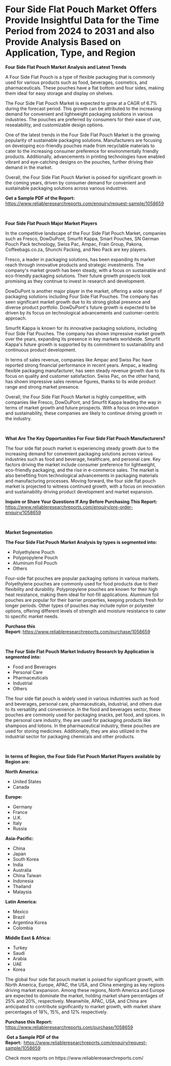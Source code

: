 <p><h1>Four Side Flat Pouch Market Offers Provide Insightful Data for the Time Period from 2024 to 2031 and also Provide Analysis Based on Application, Type, and Region</h1></p><p><strong>Four Side Flat Pouch Market Analysis and Latest Trends</strong></p>
<p><p>A Four Side Flat Pouch is a type of flexible packaging that is commonly used for various products such as food, beverages, cosmetics, and pharmaceuticals. These pouches have a flat bottom and four sides, making them ideal for easy storage and display on shelves.</p><p>The Four Side Flat Pouch Market is expected to grow at a CAGR of 6.7% during the forecast period. This growth can be attributed to the increasing demand for convenient and lightweight packaging solutions in various industries. The pouches are preferred by consumers for their ease of use, resealability, and customizable design options.</p><p>One of the latest trends in the Four Side Flat Pouch Market is the growing popularity of sustainable packaging solutions. Manufacturers are focusing on developing eco-friendly pouches made from recyclable materials to cater to the increasing consumer preference for environmentally friendly products. Additionally, advancements in printing technologies have enabled vibrant and eye-catching designs on the pouches, further driving their demand in the market.</p><p>Overall, the Four Side Flat Pouch Market is poised for significant growth in the coming years, driven by consumer demand for convenient and sustainable packaging solutions across various industries.</p></p>
<p><strong>Get a Sample PDF of the Report:&nbsp;</strong> <a href="https://www.reliableresearchreports.com/enquiry/request-sample/1058659">https://www.reliableresearchreports.com/enquiry/request-sample/1058659</a></p>
<p>&nbsp;</p>
<p><strong>Four Side Flat Pouch Major Market Players</strong></p>
<p><p>In the competitive landscape of the Four Side Flat Pouch Market, companies such as Fresco, DowDuPont, Smurfit Kappa, Smart Pouches, SN German Pouch Pack technology, Swiss Pac, Ampac, Frain Group, Pakona, Coffeebags.co.za, Shunchi Packing, and Neo Pack are key players. </p><p>Fresco, a leader in packaging solutions, has been expanding its market reach through innovative products and strategic investments. The company's market growth has been steady, with a focus on sustainable and eco-friendly packaging solutions. Their future growth prospects look promising as they continue to invest in research and development.</p><p>DowDuPont is another major player in the market, offering a wide range of packaging solutions including Four Side Flat Pouches. The company has seen significant market growth due to its strong global presence and diverse product portfolio. DowDuPont's future growth is expected to be driven by its focus on technological advancements and customer-centric approach.</p><p>Smurfit Kappa is known for its innovative packaging solutions, including Four Side Flat Pouches. The company has shown impressive market growth over the years, expanding its presence in key markets worldwide. Smurfit Kappa's future growth is supported by its commitment to sustainability and continuous product development.</p><p>In terms of sales revenue, companies like Ampac and Swiss Pac have reported strong financial performance in recent years. Ampac, a leading flexible packaging manufacturer, has seen steady revenue growth due to its focus on quality and customer satisfaction. Swiss Pac, on the other hand, has shown impressive sales revenue figures, thanks to its wide product range and strong market presence.</p><p>Overall, the Four Side Flat Pouch Market is highly competitive, with companies like Fresco, DowDuPont, and Smurfit Kappa leading the way in terms of market growth and future prospects. With a focus on innovation and sustainability, these companies are likely to continue driving growth in the industry.</p></p>
<p>&nbsp;</p>
<p><strong>What Are The Key Opportunities For Four Side Flat Pouch Manufacturers?</strong></p>
<p><p>The four side flat pouch market is experiencing steady growth due to the increasing demand for convenient packaging solutions across various industries such as food and beverage, healthcare, and personal care. Key factors driving the market include consumer preference for lightweight, eco-friendly packaging, and the rise in e-commerce sales. The market is also benefiting from technological advancements in packaging materials and manufacturing processes. Moving forward, the four side flat pouch market is projected to witness continued growth, with a focus on innovation and sustainability driving product development and market expansion.</p></p>
<p><strong>Inquire or Share Your Questions If Any Before Purchasing This Report:</strong> <a href="https://www.reliableresearchreports.com/enquiry/pre-order-enquiry/1058659">https://www.reliableresearchreports.com/enquiry/pre-order-enquiry/1058659</a></p>
<p>&nbsp;</p>
<p><strong>Market Segmentation</strong></p>
<p><strong>The Four Side Flat Pouch Market Analysis by types is segmented into:</strong></p>
<p><ul><li>Polyethylene Pouch</li><li>Polypropylene Pouch</li><li>Aluminum Foil Pouch</li><li>Others</li></ul></p>
<p><p>Four-side flat pouches are popular packaging options in various markets. Polyethylene pouches are commonly used for food products due to their flexibility and durability. Polypropylene pouches are known for their high heat resistance, making them ideal for hot-fill applications. Aluminum foil pouches are popular for their barrier properties, keeping products fresh for longer periods. Other types of pouches may include nylon or polyester options, offering different levels of strength and moisture resistance to cater to specific market needs.</p></p>
<p><strong>Purchase this Report:&nbsp;</strong><a href="https://www.reliableresearchreports.com/purchase/1058659">https://www.reliableresearchreports.com/purchase/1058659</a></p>
<p>&nbsp;</p>
<p><strong>The Four Side Flat Pouch Market Industry Research by Application is segmented into:</strong></p>
<p><ul><li>Food and Beverages</li><li>Personal Care</li><li>Pharmaceuticals</li><li>Industrial</li><li>Others</li></ul></p>
<p><p>The four side flat pouch is widely used in various industries such as food and beverages, personal care, pharmaceuticals, industrial, and others due to its versatility and convenience. In the food and beverages sector, these pouches are commonly used for packaging snacks, pet food, and spices. In the personal care industry, they are used for packaging products like shampoos and lotions. In the pharmaceutical industry, these pouches are used for storing medicines. Additionally, they are also utilized in the industrial sector for packaging chemicals and other products.</p></p>
<p>&nbsp;</p>
<p><strong>In terms of Region, the Four Side Flat Pouch Market Players available by Region are:</strong></p>
<p>
    <p> <strong> North America: </strong>
        <ul>
            <li>United States</li>
            <li>Canada</li>
        </ul>
        </p> 
    <p> <strong> Europe: </strong>
        <ul>
            <li>Germany</li>
            <li>France</li>
            <li>U.K.</li>
            <li>Italy</li>
            <li>Russia</li>
        </ul>
        </p> 
    <p> <strong> Asia-Pacific: </strong>
        <ul>
            <li>China</li>
            <li>Japan</li>
            <li>South Korea</li>
            <li>India</li>
            <li>Australia</li>
            <li>China Taiwan</li>
            <li>Indonesia</li>
            <li>Thailand</li>
            <li>Malaysia</li>
        </ul>
        </p> 
    <p> <strong> Latin America: </strong>
        <ul>
            <li>Mexico</li>
            <li>Brazil</li>
            <li>Argentina Korea</li>
            <li>Colombia</li>
        </ul>
        </p> 
    <p> <strong> Middle East & Africa: </strong>
        <ul>
            <li>Turkey</li>
            <li>Saudi</li>
            <li>Arabia</li>
            <li>UAE</li>
            <li>Korea</li>
        </ul>
    </p>
    </p>
<p><p>The global four side flat pouch market is poised for significant growth, with North America, Europe, APAC, the USA, and China emerging as key regions driving market expansion. Among these regions, North America and Europe are expected to dominate the market, holding market share percentages of 25% and 20%, respectively. Meanwhile, APAC, USA, and China are anticipated to contribute significantly to market growth, with market share percentages of 18%, 15%, and 12% respectively.</p></p>
<p><strong>Purchase this Report: </strong><a href="https://www.reliableresearchreports.com/purchase/1058659">https://www.reliableresearchreports.com/purchase/1058659</a></p>
<p>&nbsp;<strong>Get a Sample PDF of the Report:&nbsp;&nbsp;</strong><a href="https://www.reliableresearchreports.com/enquiry/request-sample/1058659">https://www.reliableresearchreports.com/enquiry/request-sample/1058659</a></p>
<p><strong></strong></p>
<p>Check more reports on https://www.reliableresearchreports.com/</p>